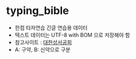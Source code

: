 # typing_bible

- 한컴 타자연습 긴글 연습용 데이터
- 텍스트 데이터는 UTF-8 with BOM 으로 저장해야 함
- 참고사이트 : [대한성서공회](https://www.bskorea.or.kr/bible)
- A: 구약, B: 신약으로 구분
